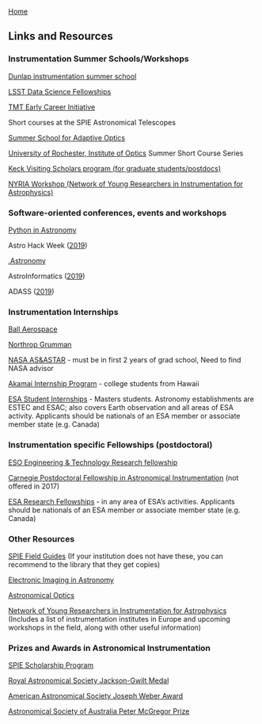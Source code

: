 [Home](index.md)

## Links and Resources

### Instrumentation Summer Schools/Workshops

[Dunlap instrumentation summer school](http://www.dunlap.utoronto.ca/training/summer-school/)

[LSST Data Science Fellowships](https://www.lsstcorporation.org/fellowship_program)

[TMT Early Career Initiative](https://www.tmt.org/page/workforce-development)

Short courses at the SPIE Astronomical Telescopes 

[Summer School for Adaptive Optics](http://cfao.ucolick.org/aosummer.php)

[University of Rochester, Institute of Optics](http://www.hajim.rochester.edu/optics/summer/index.html) Summer Short Course Series

[Keck Visiting Scholars program (for graduate students/postdocs)](https://www2.keck.hawaii.edu/inst/KeckScholar/keck-staff.html)

[NYRIA Workshop (Network of Young Researchers in Instrumentation for Astrophysics)](http://astro-instrumentation.blogspot.com/p/next-meeting-workshop-2017.html)


### Software-oriented conferences, events and workshops

[Python in Astronomy](http://openastronomy.org/pyastro/)

Astro Hack Week ([2019](http://astrohackweek.org/2019/))

[.Astronomy](http://www.dotastronomy.com)

AstroInformatics ([2019](http://astroinformatics2019.org/))

ADASS ([2019](https://www.adass2019.nl/))


### Instrumentation Internships

[Ball Aerospace](http://www.ball.com/aerospace/about-ball-aerospace/careers/college-internships)

[Northrop Grumman](http://www.northropgrumman.com/Careers/Students-Entry-Level/Pages/Internships.aspx)

[NASA AS&ASTAR](https://www.nasa.gov/offices/education/seap-abstracts-AS-ASTAR.html) - must be in first 2 years of grad school, Need to find NASA advisor

[Akamai Internship Program](https://akamaihawaii.org/internships/) - college students from Hawaii

[ESA Student Internships](https://www.esa.int/About_Us/Careers_at_ESA/Student_Internships2) - Masters students. Astronomy establishments are ESTEC and ESAC; also covers Earth observation and all areas of ESA activity. Applicants should be nationals of an ESA member or associate member state (e.g. Canada)

### Instrumentation specific Fellowships (postdoctoral)

[ESO Engineering & Technology Research fellowship](http://www.eso.org/sci/publications/announcements/sciann17061.html)

[Carnegie Postdoctoral Fellowship in Astronomical Instrumentation](http://obs.carnegiescience.edu/fellowships) (not offered in 2017)

[ESA Research Fellowships](https://www.esa.int/About_Us/Careers_at_ESA/Post_Docs_Research_Fellowship) - in any area of ESA’s activities. Applicants should be nationals of an ESA member or associate member state (e.g. Canada)

### Other Resources

[SPIE Field Guides](http://spie.org/publications/books/field-guides) (If your institution does not have these, you can recommend to the library that they get copies)

[Electronic Imaging in Astronomy](https://www.springer.com/us/book/9783540765820)

[Astronomical Optics](https://www.elsevier.com/books/astronomical-optics/schroeder/978-0-12-629810-9)

[Network of Young Researchers in Instrumentation for Astrophysics](http://astro-instrumentation.blogspot.com/p/about-us.html) (Includes a list of instrumentation institutes in Europe and upcoming workshops in the field, along with other useful information)

### Prizes and Awards in Astronomical Instrumentation

[SPIE Scholarship Program](https://spie.org/membership/student-members/scholarships)

[Royal Astronomical Society Jackson-Gwilt Medal](https://ras.ac.uk/awards-and-grants/awards/2275-jackson-gwilt-medal)

[American Astronomical Society Joseph Weber Award](https://aas.org/grants-and-prizes/joseph-weber-award-astronomical-instrumentation)

[Astronomical Society of Australia Peter McGregor Prize](http://asa.astronomy.org.au/pmp.php)
